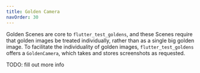 ```yaml
---
title: Golden Camera
navOrder: 30
---
```

Golden Scenes are core to `flutter_test_goldens`, and these Scenes require that golden images
be treated individually, rather than as a single big golden image. To facilitate the
individuality of golden images, `flutter_test_goldens` offers a `GoldenCamera`, which
takes and stores screenshots as requested.

TODO: fill out more info
